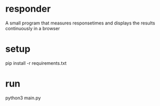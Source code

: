 # responder
A small program that measures responsetimes and displays the results continuously in a browser

# setup
pip install -r requirements.txt

# run
python3 main.py
